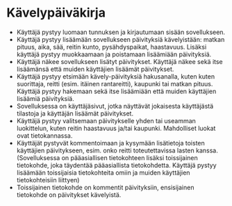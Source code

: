 # Kävelypäiväkirja

- Käyttäjä pystyy luomaan tunnuksen ja kirjautumaan sisään sovellukseen.
- Käyttäjä pystyy lisäämään sovellukseen päivityksiä kävelyistään: matkan pituus, aika, sää, reitin kunto, pysähdyspaikat, haastavuus. Lisäksi käyttäjä pystyy muokkaamaan ja poistamaan lisäämiään päivityksiä.
- Käyttäjä näkee sovellukseen lisätyt päivitykset. Käyttäjä näkee sekä itse lisäämänsä että muiden käyttäjien lisäämät päivitykset.
- Käyttäjä pystyy etsimään kävely-päivityksiä hakusanalla, kuten kuten suorittaja, reitti (esim. itäinen rantareitti), kaupunki tai matkan pituus. Käyttäjä pystyy hakemaan sekä itse lisäämiään että muiden käyttäjien lisäämiä päivityksiä.
- Sovelluksessa on käyttäjäsivut, jotka näyttävät jokaisesta käyttäjästä tilastoja ja käyttäjän lisäämät päivitykset.
- Käyttäjä pystyy valitsemaan päivitykselle yhden tai useamman luokittelun, kuten reitin haastavuus ja/tai kaupunki. Mahdolliset luokat ovat tietokannassa.
- Käyttäjät pystyvät kommentoimaan ja kysymään lisätietoja toisten käyttäjien päivitykseen, esim. onko reitti toteutettavissa lasten kanssa.
(Sovelluksessa on pääasiallisen tietokohteen lisäksi toissijainen tietokohde, joka täydentää pääasiallista tietokohdetta. Käyttäjä pystyy lisäämään toissijaisia tietokohteita omiin ja muiden käyttäjien tietokohteisiin liittyen)
- Toissijainen tietokohde on kommentit päivityksiin, ensisijainen tietokohde on päivitykset kävelyistä.

